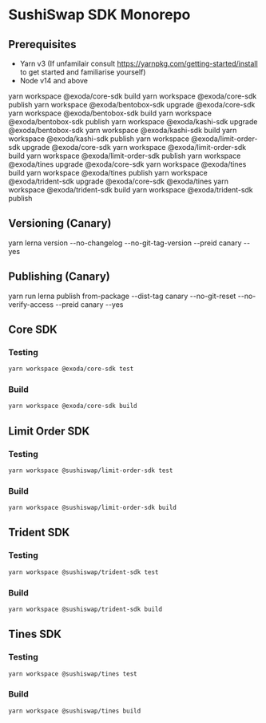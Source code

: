 # SushiSwap SDK Monorepo

## Prerequisites

- Yarn v3 (If unfamilair consult https://yarnpkg.com/getting-started/install to get started and familiarise yourself)
- Node v14 and above

yarn workspace @exoda/core-sdk build
yarn workspace @exoda/core-sdk publish
yarn workspace @exoda/bentobox-sdk upgrade @exoda/core-sdk
yarn workspace @exoda/bentobox-sdk build
yarn workspace @exoda/bentobox-sdk publish
yarn workspace @exoda/kashi-sdk upgrade @exoda/bentobox-sdk
yarn workspace @exoda/kashi-sdk build
yarn workspace @exoda/kashi-sdk publish
yarn workspace @exoda/limit-order-sdk upgrade @exoda/core-sdk
yarn workspace @exoda/limit-order-sdk build
yarn workspace @exoda/limit-order-sdk publish
yarn workspace @exoda/tines upgrade @exoda/core-sdk
yarn workspace @exoda/tines build
yarn workspace @exoda/tines publish
yarn workspace @exoda/trident-sdk upgrade @exoda/core-sdk @exoda/tines
yarn workspace @exoda/trident-sdk build
yarn workspace @exoda/trident-sdk publish


## Versioning (Canary)

yarn lerna version --no-changelog --no-git-tag-version --preid canary --yes

## Publishing (Canary)

yarn run lerna publish from-package --dist-tag canary --no-git-reset --no-verify-access --preid canary --yes

## Core SDK

### Testing

```sh 
yarn workspace @exoda/core-sdk test
```

### Build

```sh 
yarn workspace @exoda/core-sdk build
```

## Limit Order SDK

### Testing

```sh 
yarn workspace @sushiswap/limit-order-sdk test
```

### Build

```sh 
yarn workspace @sushiswap/limit-order-sdk build
```

## Trident SDK

### Testing

```sh 
yarn workspace @sushiswap/trident-sdk test
```

### Build

```sh 
yarn workspace @sushiswap/trident-sdk build
```

## Tines SDK

### Testing

```sh 
yarn workspace @sushiswap/tines test
```

### Build

```sh 
yarn workspace @sushiswap/tines build
```